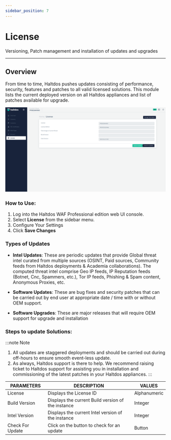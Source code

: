 ```yaml
---
sidebar_position: 7
---
```




# License


Versioning, Patch management and installation of updates and upgrades

---

## Overview

From time to time, Haltdos pushes updates consisting of performance, security, features and patches to all valid licensed solutions. This module lists the current deployed version on all Haltdos appliances and list of patches available for upgrade.

![license](/img/pro-waf/docs/license.png)

### How to Use:
1. Log into the Haltdos WAF Professional edition web UI console.
2. Select **License** from the sidebar menu.
3. Configure Your Settings 
4. Click **Save Changes** 

### Types of Updates

- **Intel Updates**: These are periodic updates that provide Global threat intel curated from multiple sources (OSINT, Paid sources, Community feeds from Haltdos deployments & Academia collaborations). The computed threat intel comprise Geo IP feeds, IP Reputation feeds (Botnet, Cnc, Spammers, etc.), Tor IP feeds, Phishing & Spam content, Anonymous Proxies, etc. 

- **Software Updates**: These are bug fixes and security patches that can be carried out by end user at appropriate date / time with or without OEM support.

- **Software Upgrades**: These are major releases that will require OEM support for upgrade and installation


### Steps to update Solutions:

:::note Note
1. All updates are staggered deployments and should be carried out during off-hours to ensure smooth event-less update.
2. As always, Haltdos support is there to help. We recommend raising ticket to Haltdos support for assisting you in installation and commissioning of the latest patches in your Haltdos appliances.
:::

| PARAMETERS       | DESCRIPTION                                        | VALUES       |
|------------------|----------------------------------------------------|--------------|
| License          | Displays the License ID                            | Alphanumeric |
| Build Version    | Displays the current Build version of the instance | Integer      |
| Intel Version    | Displays the current Intel version of the instance | Integer      |
| Check For Update | Click on the button to check for an update         | Button       |